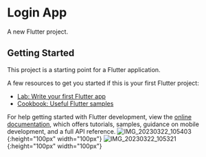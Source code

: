 # Login App
A new Flutter project.

## Getting Started

This project is a starting point for a Flutter application.

A few resources to get you started if this is your first Flutter project:

- [Lab: Write your first Flutter app](https://docs.flutter.dev/get-started/codelab)
- [Cookbook: Useful Flutter samples](https://docs.flutter.dev/cookbook)

For help getting started with Flutter development, view the
[online documentation](https://docs.flutter.dev/), which offers tutorials,
samples, guidance on mobile development, and a full API reference.
![IMG_20230322_105403](https://user-images.githubusercontent.com/105711066/226837667-8c9911db-8ba8-429d-82c1-d0603f471a72.jpg){:height="100px" width="100px"}
![IMG_20230322_105321](https://user-images.githubusercontent.com/105711066/226837683-3015997b-1663-41ea-abe6-09d14fc7860e.jpg){:height="100px" width="100px"}
